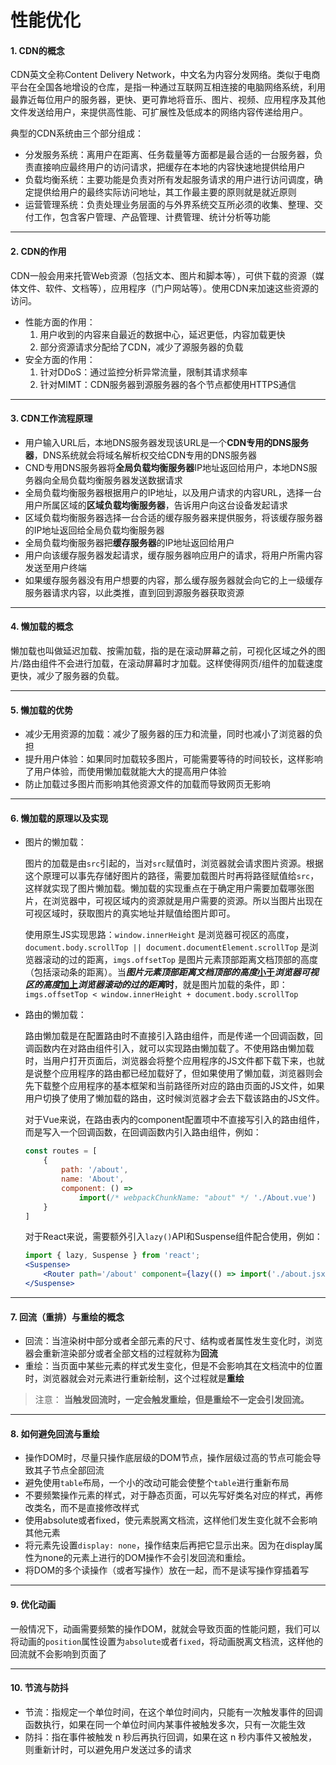 # 性能优化

#### 1. CDN的概念

CDN英文全称Content Delivery Network，中文名为内容分发网络。类似于电商平台在全国各地增设的仓库，是指一种通过互联网互相连接的电脑网络系统，利用最靠近每位用户的服务器，更快、更可靠地将音乐、图片、视频、应用程序及其他文件发送给用户，来提供高性能、可扩展性及低成本的网络内容传递给用户。

典型的CDN系统由三个部分组成：

- 分发服务系统：离用户在距离、任务载量等方面都是最合适的一台服务器，负责直接响应最终用户的访问请求，把缓存在本地的内容快速地提供给用户
- 负载均衡系统：主要功能是负责对所有发起服务请求的用户进行访问调度，确定提供给用户的最终实际访问地址，其工作最主要的原则就是就近原则
- 运营管理系统：负责处理业务层面的与外界系统交互所必须的收集、整理、交付工作，包含客户管理、产品管理、计费管理、统计分析等功能

------

#### 2. CDN的作用

CDN一般会用来托管Web资源（包括文本、图片和脚本等），可供下载的资源（媒体文件、软件、文档等），应用程序（门户网站等）。使用CDN来加速这些资源的访问。

- 性能方面的作用：
  1. 用户收到的内容来自最近的数据中心，延迟更低，内容加载更快
  2. 部分资源请求分配给了CDN，减少了源服务器的负载
- 安全方面的作用：
  1. 针对DDoS：通过监控分析异常流量，限制其请求频率
  2. 针对MIMT：CDN服务器到源服务器的各个节点都使用HTTPS通信

------

#### 3. CDN工作流程原理

- 用户输入URL后，本地DNS服务器发现该URL是一个**CDN专用的DNS服务器**，DNS系统就会将域名解析权交给CDN专用的DNS服务器
- CND专用DNS服务器将**全局负载均衡服务器**IP地址返回给用户，本地DNS服务器向全局负载均衡服务器发送数据请求
- 全局负载均衡服务器根据用户的IP地址，以及用户请求的内容URL，选择一台用户所属区域的**区域负载均衡服务器**，告诉用户向这台设备发起请求
- 区域负载均衡服务器选择一台合适的缓存服务器来提供服务，将该缓存服务器的IP地址返回给全局负载均衡服务器
- 全局负载均衡服务器把**缓存服务器**的IP地址返回给用户
- 用户向该缓存服务器发起请求，缓存服务器响应用户的请求，将用户所需内容发送至用户终端
- 如果缓存服务器没有用户想要的内容，那么缓存服务器就会向它的上一级缓存服务器请求内容，以此类推，直到回到源服务器获取资源

------

#### 4. 懒加载的概念

懒加载也叫做延迟加载、按需加载，指的是在滚动屏幕之前，可视化区域之外的图片/路由组件不会进行加载，在滚动屏幕时才加载。这样使得网页/组件的加载速度更快，减少了服务器的负载。

------

#### 5.  懒加载的优势

- 减少无用资源的加载：减少了服务器的压力和流量，同时也减小了浏览器的负担
- 提升用户体验：如果同时加载较多图片，可能需要等待的时间较长，这样影响了用户体验，而使用懒加载就能大大的提高用户体验
- 防止加载过多图片而影响其他资源文件的加载而导致网页无影响

------

#### 6. 懒加载的原理以及实现

- 图片的懒加载：

  图片的加载是由`src`引起的，当对`src`赋值时，浏览器就会请求图片资源。根据这个原理可以事先存储好图片的路径，需要加载图片时再将路径赋值给`src`，这样就实现了图片懒加载。懒加载的实现重点在于确定用户需要加载哪张图片，在浏览器中，可视区域内的资源就是用户需要的资源。所以当图片出现在可视区域时，获取图片的真实地址并赋值给图片即可。

  使用原生JS实现思路：`window.innerHeight` 是浏览器可视区的高度，`document.body.scrollTop || document.documentElement.scrollTop` 是浏览器滚动的过的距离，`imgs.offsetTop` 是图片元素顶部距离文档顶部的高度（包括滚动条的距离）。当***图片元素顶部距离文档顶部的高度*<u>小于</u>*浏览器可视区的高度*<u>加上</u>*浏览器滚动的过的距离*时**，就是图片加载的条件，即：`imgs.offsetTop < window.innerHeight + document.body.scrollTop`

- 路由的懒加载：

  路由懒加载是在配置路由时不直接引入路由组件，而是传递一个回调函数，回调函数内在对路由组件引入，就可以实现路由懒加载了。不使用路由懒加载时，当用户打开页面后，浏览器会将整个应用程序的JS文件都下载下来，也就是说整个应用程序的路由都已经加载好了，但如果使用了懒加载，浏览器则会先下载整个应用程序的基本框架和当前路径所对应的路由页面的JS文件，如果用户切换了使用了懒加载的路由，这时候浏览器才会去下载该路由的JS文件。

  对于Vue来说，在路由表内的component配置项中不直接写引入的路由组件，而是写入一个回调函数，在回调函数内引入路由组件，例如：

  ```js
  const routes = [
      {
          path: '/about',
          name: 'About',
          component: () =>
              import(/* webpackChunkName: "about" */ './About.vue')
      }
  ]
  ```

  对于React来说，需要额外引入`lazy()`API和Suspense组件配合使用，例如：

  ```jsx
  import { lazy, Suspense } from 'react';
  <Suspense>
      <Router path='/about' component={lazy(() => import('./about.jsx'))} />
  </Suspense>
  ```

------

#### 7. 回流（重排）与重绘的概念

- 回流：当渲染树中部分或者全部元素的尺寸、结构或者属性发生变化时，浏览器会重新渲染部分或者全部文档的过程就称为**回流**
- 重绘：当页面中某些元素的样式发生变化，但是不会影响其在文档流中的位置时，浏览器就会对元素进行重新绘制，这个过程就是**重绘**

> 注意： **当触发回流时，一定会触发重绘，但是重绘不一定会引发回流。**

------

#### 8. 如何避免回流与重绘

- 操作DOM时，尽量只操作底层级的DOM节点，操作层级过高的节点可能会导致其子节点全部回流
- 避免使用`table`布局，一个小的改动可能会使整个`table`进行重新布局
- 不要频繁操作元素的样式，对于静态页面，可以先写好类名对应的样式，再修改类名，而不是直接修改样式
- 使用absolute或者fixed，使元素脱离文档流，这样他们发生变化就不会影响其他元素
- 将元素先设置`display: none`，操作结束后再把它显示出来。因为在display属性为none的元素上进行的DOM操作不会引发回流和重绘。
- 将DOM的多个读操作（或者写操作）放在一起，而不是读写操作穿插着写

------

#### 9. 优化动画

一般情况下，动画需要频繁的操作DOM，就就会导致页面的性能问题，我们可以将动画的`position`属性设置为`absolute`或者`fixed`，将动画脱离文档流，这样他的回流就不会影响到页面了

------

#### 10. 节流与防抖

- 节流：指规定一个单位时间，在这个单位时间内，只能有一次触发事件的回调函数执行，如果在同一个单位时间内某事件被触发多次，只有一次能生效
- 防抖：指在事件被触发 n 秒后再执行回调，如果在这 n 秒内事件又被触发，则重新计时，可以避免用户发送过多的请求
